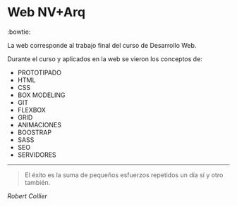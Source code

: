 # Web NV+Arq 

:bowtie:

La web corresponde al trabajo final del curso de Desarrollo Web.

Durante el curso y aplicados en la web se vieron los conceptos de:
- PROTOTIPADO
- HTML
- CSS
- BOX MODELING
- GIT
- FLEXBOX
- GRID
- ANIMACIONES
- BOOSTRAP
- SASS
- SEO
- SERVIDORES

-------------

> El éxito es la suma de pequeños esfuerzos repetidos un día sí y otro también.

_Robert Collier_
